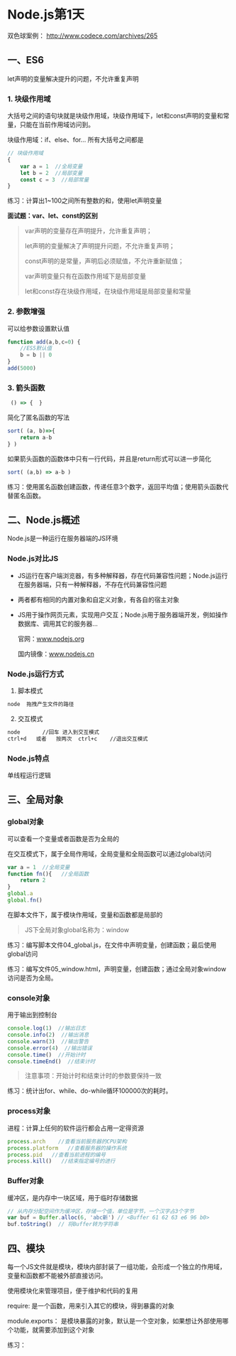 # Node.js第1天

 双色球案例： http://www.codece.com/archives/265



## 一、ES6

  let声明的变量解决提升的问题，不允许重复声明

### 1. 块级作用域

  大括号之间的语句块就是块级作用域，块级作用域下，let和const声明的变量和常量，只能在当前作用域访问到。  

  块级作用域：if、else、for... 所有大括号之间都是

```js
// 块级作用域
{
    var a = 1  //全局变量
    let b = 2  //局部变量
    const c = 3  //局部常量
}
```

  练习：计算出1~100之间所有整数的和，使用let声明变量

  **面试题：var、let、const的区别**

>   var声明的变量存在声明提升，允许重复声明；
>
>   let声明的变量解决了声明提升问题，不允许重复声明；
>
>   const声明的是常量，声明后必须赋值，不允许重新赋值；
>
>   var声明变量只有在函数作用域下是局部变量
>
>   let和const存在块级作用域，在块级作用域是局部变量和常量

### 2. 参数增强

可以给参数设置默认值

```js
function add(a,b,c=0) {
    //ES5默认值
    b = b || 0
}
add(5000)
```

### 3. 箭头函数 

```js
 () => {  }
```

简化了匿名函数的写法 

```js
sort( (a, b)=>{
    return a-b
} )
```

 如果箭头函数的函数体中只有一行代码，并且是return形式可以进一步简化

```js
sort( (a,b) => a-b ) 
```

练习：使用匿名函数创建函数，传递任意3个数字，返回平均值；使用箭头函数代替匿名函数。



## 二、Node.js概述

  Node.js是一种运行在服务器端的JS环境

### Node.js对比JS

- JS运行在客户端浏览器，有多种解释器，存在代码兼容性问题；Node.js运行在服务器端，只有一种解释器，不存在代码兼容性问题
- 两者都有相同的内置对象和自定义对象，有各自的宿主对象
- JS用于操作网页元素，实现用户交互；Node.js用于服务器端开发，例如操作数据库、调用其它的服务器...

   官网：www.nodejs.org

   国内镜像：www.nodejs.cn

### Node.js运行方式

1. 脚本模式  

```bash
node  拖拽产生文件的路径
```

2. 交互模式

```bash
node       //回车 进入到交互模式
ctrl+d   或者   按两次  ctrl+c    //退出交互模式
```

### Node.js特点

  单线程运行逻辑



## 三、全局对象

### global对象

可以查看一个变量或者函数是否为全局的

在交互模式下，属于全局作用域，全局变量和全局函数可以通过global访问

```js
var a = 1  //全局变量
function fn(){   //全局函数
	return 2
}
global.a
global.fn()
```

在脚本文件下，属于模块作用域，变量和函数都是局部的

> JS下全局对象global名称为：window

练习：编写脚本文件04_global.js，在文件中声明变量，创建函数；最后使用global访问

练习：编写文件05_window.html，声明变量，创建函数；通过全局对象window访问是否为全局。

### console对象

 用于输出到控制台 

```js
console.log(1)  //输出日志
console.info(2)  //输出消息
console.warn(3)  //输出警告
console.error(4)  //输出错误
console.time()  //开始计时
console.timeEnd()  //结束计时
```

>  注意事项：开始计时和结束计时的参数要保持一致

练习：统计出for、while、do-while循环100000次的耗时。

### process对象

  进程：计算上任何的软件运行都会占用一定得资源

```js
process.arch    //查看当前服务器的CPU架构
process.platform   //查看服务器的操作系统
process.pid   //查看当前进程的编号
process.kill()   //结束指定编号的进行
```

### Buffer对象

  缓冲区，是内存中一块区域，用于临时存储数据

```js
// 从内存分配空间作为缓冲区，存储一个值，单位是字节，一个汉字占3个字节
var buf = Buffer.alloc(6, 'abc新') // <Buffer 61 62 63 e6 96 b0>
buf.toString()  // 将Buffer转为字符串
```



## 四、模块

每一个JS文件就是模块，模块内部封装了一组功能，会形成一个独立的作用域，变量和函数都不能被外部直接访问。

使用模块化来管理项目，便于维护和代码的复用

require:  是一个函数，用来引入其它的模块，得到暴露的对象

module.exports： 是模块暴露的对象，默认是一个空对象，如果想让外部使用哪个功能，就需要添加到这个对象



练习：



